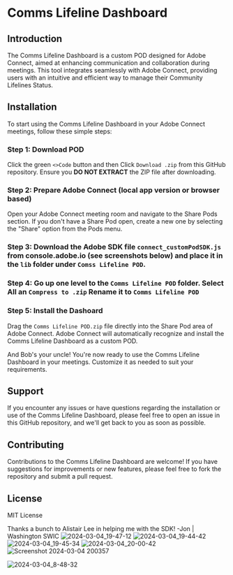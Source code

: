 # Comms Lifeline Dashboard

## Introduction

The Comms Lifeline Dashboard is a custom POD designed for Adobe Connect, aimed at enhancing communication and collaboration during meetings. This tool integrates seamlessly with Adobe Connect, providing users with an intuitive and efficient way to manage their Community Lifelines Status.

## Installation

To start using the Comms Lifeline Dashboard in your Adobe Connect meetings, follow these simple steps:

### Step 1: Download POD

Click the green `<>Code` button and then Click `Download .zip` from this GitHub repository. Ensure you **DO NOT EXTRACT** the ZIP file after downloading.

### Step 2: Prepare Adobe Connect (local app version or browser based)

Open your Adobe Connect meeting room and navigate to the Share Pods section. If you don't have a Share Pod open, create a new one by selecting the "Share" option from the Pods menu.

### Step 3: Download the Adobe SDK file `connect_customPodSDK.js` from console.adobe.io (see screenshots below) and place it in the `lib` folder under `Comss Lifeline POD`.

### Step 4: Go up one level to the `Comms Lifeline POD` folder. Select All an `Compress to .zip` Rename it to `Comms Lifeline POD`

### Step 5: Install the Dashoard
Drag the `Comms Lifeline POD.zip` file directly into the Share Pod area of Adobe Connect. Adobe Connect will automatically recognize and install the Comms Lifeline Dashboard as a custom POD.

And Bob's your uncle! You're now ready to use the Comms Lifeline Dashboard in your meetings. Customize it as needed to suit your requirements.

## Support

If you encounter any issues or have questions regarding the installation or use of the Comms Lifeline Dashboard, please feel free to open an issue in this GitHub repository, and we'll get back to you as soon as possible.

## Contributing

Contributions to the Comms Lifeline Dashboard are welcome! If you have suggestions for improvements or new features, please feel free to fork the repository and submit a pull request.

## License

MIT License

Thanks a bunch to Alistair Lee in helping me with the SDK!
-Jon | Washington SWIC
![2024-03-04_19-47-12](https://github.com/jdlee77/Lifeline-Pods/assets/1298102/07450a0d-57a1-4d8d-a075-fe651c42ca84)
![2024-03-04_19-44-42](https://github.com/jdlee77/Lifeline-Pods/assets/1298102/8bac6f2a-a79b-42b5-ba9e-a092642236c9)
![2024-03-04_19-45-34](https://github.com/jdlee77/Lifeline-Pods/assets/1298102/2e35642c-4233-4866-8801-f32e115928cf)
![2024-03-04_20-00-42](https://github.com/jdlee77/Lifeline-Pods/assets/1298102/dbde95a2-3bc9-4d8a-b6fd-e5e691e93998)
![Screenshot 2024-03-04 200357](https://github.com/jdlee77/Lifeline-Pods/assets/1298102/c4deffde-4927-47e0-bf45-e8fa10c11b31)

![2024-03-04_8-48-32](https://github.com/jdlee77/LifelineDashboard/assets/1298102/f426be52-f69c-4cbd-825c-a9e1f392c3dd)



